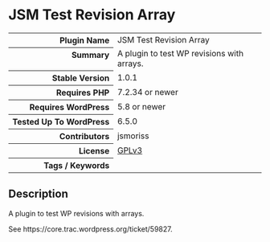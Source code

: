 <h1>JSM Test Revision Array</h1>

<table>
<tr><th align="right" valign="top" nowrap>Plugin Name</th><td>JSM Test Revision Array</td></tr>
<tr><th align="right" valign="top" nowrap>Summary</th><td>A plugin to test WP revisions with arrays.</td></tr>
<tr><th align="right" valign="top" nowrap>Stable Version</th><td>1.0.1</td></tr>
<tr><th align="right" valign="top" nowrap>Requires PHP</th><td>7.2.34 or newer</td></tr>
<tr><th align="right" valign="top" nowrap>Requires WordPress</th><td>5.8 or newer</td></tr>
<tr><th align="right" valign="top" nowrap>Tested Up To WordPress</th><td>6.5.0</td></tr>
<tr><th align="right" valign="top" nowrap>Contributors</th><td>jsmoriss</td></tr>
<tr><th align="right" valign="top" nowrap>License</th><td><a href="https://www.gnu.org/licenses/gpl.txt">GPLv3</a></td></tr>
<tr><th align="right" valign="top" nowrap>Tags / Keywords</th><td></td></tr>
</table>

<h2>Description</h2>

<p>A plugin to test WP revisions with arrays.</p>

<p>See https://core.trac.wordpress.org/ticket/59827.</p>

